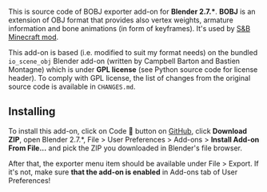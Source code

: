 This is source code of BOBJ exporter add-on for **Blender 2.7.\***. **BOBJ** is an extension of OBJ format that provides also vertex weights, armature information and bone animations (in form of keyframes). It's used by [S&B Minecraft mod](https://github.com/mchorse/snb).

This add-on is based (i.e. modified to suit my format needs) on the bundled `io_scene_obj` Blender add-on (written by Campbell Barton and Bastien Montagne) which is under **GPL license** (see Python source code for license header). To comply with GPL license, the list of changes from the original source code is available in `CHANGES.md`. 

## Installing

To install this add-on, click on Code 🔽 button on [GitHub](https://github.com/mchorse/io_export_bobj), click **Download ZIP**, open Blender 2.7.\*, File > User Preferences > Add-ons > **Install Add-on From File...** and pick the ZIP you downloaded in Blender's file browser.

After that, the exporter menu item should be available under File > Export. If it's not, make sure **that the add-on is enabled** in Add-ons tab of User Preferences!